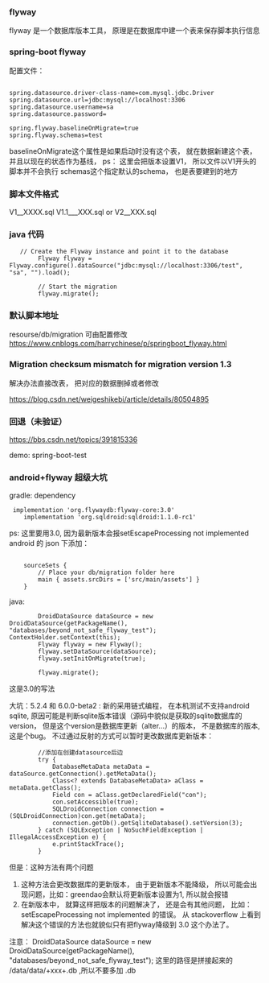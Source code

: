 ### flyway
flyway 是一个数据库版本工具，
原理是在数据库中建一个表来保存脚本执行信息
### spring-boot flyway
配置文件：
```

spring.datasource.driver-class-name=com.mysql.jdbc.Driver
spring.datasource.url=jdbc:mysql://localhost:3306
spring.datasource.username=sa
spring.datasource.password=

spring.flyway.baselineOnMigrate=true
spring.flyway.schemas=test
```
baselineOnMigrate这个属性是如果启动时没有这个表， 就在数据新建这个表， 并且以现在的状态作为基线， ps： 这里会把版本设置V1， 所以文件以V1开头的脚本并不会执行
schemas这个指定默认的schema， 也是表要建到的地方

### 脚本文件格式
V1__XXXX.sql
V1.1___XXX.sql
or V2__XXX.sql

### java 代码
```
   // Create the Flyway instance and point it to the database
        Flyway flyway = Flyway.configure().dataSource("jdbc:mysql://localhost:3306/test", "sa", "").load();

        // Start the migration
        flyway.migrate();

```
### 默认脚本地址
resourse/db/migration
可由配置修改
https://www.cnblogs.com/harrychinese/p/springboot_flyway.html

###  Migration checksum mismatch for migration version 1.3
解决办法直接改表， 把对应的数据删掉或者修改

https://blog.csdn.net/weigeshikebi/article/details/80504895


### 回退（未验证）
https://bbs.csdn.net/topics/391815336

demo: spring-boot-test

### android+flyway 超级大坑
gradle: dependency
```
 implementation 'org.flywaydb:flyway-core:3.0'
    implementation 'org.sqldroid:sqldroid:1.1.0-rc1'
```
ps: 这里要用3.0, 因为最新版本会报setEscapeProcessing not implemented
android 的 json 下添加：
```

    sourceSets {
        // Place your db/migration folder here
        main { assets.srcDirs = ['src/main/assets'] }
    }
```
java: 
```
        DroidDataSource dataSource = new DroidDataSource(getPackageName(), "databases/beyond_not_safe_flyway_test");
ContextHolder.setContext(this);
        Flyway flyway = new Flyway();
        flyway.setDataSource(dataSource);
        flyway.setInitOnMigrate(true);

        flyway.migrate();
```
这是3.0的写法

大坑：5.2.4 和 6.0.0-beta2 :
新的采用链式编程， 在本机测试不支持android sqlite, 原因可能是判断sqlite版本错误（源码中貌似是获取的sqlite数据库的version， 但是这个version是数据库更新（alter...）的版本， 不是数据库的版本, 这是个bug。
不过通过反射的方式可以暂时更改数据库更新版本：
```
        //添加在创建datasource后边
        try {
            DatabaseMetaData metaData = dataSource.getConnection().getMetaData();
            Class<? extends DatabaseMetaData> aClass = metaData.getClass();
            Field con = aClass.getDeclaredField("con");
            con.setAccessible(true);
            SQLDroidConnection connection = (SQLDroidConnection)con.get(metaData);
            connection.getDb().getSqliteDatabase().setVersion(3);
        } catch (SQLException | NoSuchFieldException | IllegalAccessException e) {
            e.printStackTrace();
        }
```
但是：这种方法有两个问题
1. 这种方法会更改数据库的更新版本， 由于更新版本不能降级， 所以可能会出现问题，比如：greendao会默认将更新版本设置为1, 所以就会报错
2. 在新版本中， 就算这样把版本的问题解决了， 还是会有其他问题， 比如：setEscapeProcessing not implemented 的错误。 从 stackoverflow 上看到解决这个错误的方法也就貌似只有把flyway降级到 3.0 这个办法了。

注意： DroidDataSource dataSource = new DroidDataSource(getPackageName(), "databases/beyond_not_safe_flyway_test");
这里的路径是拼接起来的 /data/data/+xxx+.db ,所以不要多加 .db
